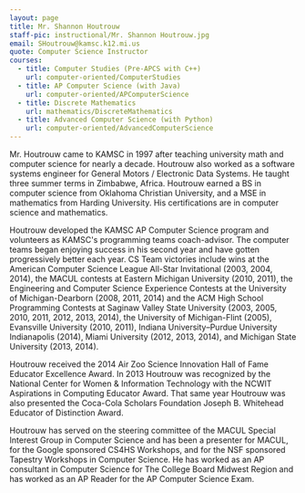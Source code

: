 ```yaml
---
layout: page
title: Mr. Shannon Houtrouw
staff-pic: instructional/Mr. Shannon Houtrouw.jpg
email: SHoutrouw@kamsc.k12.mi.us
quote: Computer Science Instructor
courses:
  - title: Computer Studies (Pre-APCS with C++)
    url: computer-oriented/ComputerStudies
  - title: AP Computer Science (with Java)
    url: computer-oriented/APComputerScience
  - title: Discrete Mathematics
    url: mathematics/DiscreteMathematics
  - title: Advanced Computer Science (with Python)
    url: computer-oriented/AdvancedComputerScience
---
```

Mr. Houtrouw came to KAMSC in 1997 after teaching university math and computer science for nearly a decade. Houtrouw also worked as a software systems engineer for General Motors / Electronic Data Systems. He taught three summer terms in Zimbabwe, Africa. Houtrouw earned a BS in computer science from Oklahoma Christian University, and a MSE in mathematics from Harding University. His certifications are in computer science and mathematics.

Houtrouw developed the KAMSC AP Computer Science program and volunteers as KAMSC's programming teams coach-advisor. The computer teams began enjoying success in his second year and have gotten progressively better each year. CS Team victories include wins at the American Computer Science League All-Star Invitational (2003, 2004, 2014), the MACUL contests at Eastern Michigan University (2010, 2011), the Engineering and Computer Science Experience Contests at the University of Michigan-Dearborn (2008, 2011, 2014) and the ACM High School Programming Contests at Saginaw Valley State University (2003, 2005, 2010, 2011, 2012, 2013, 2014), the University of Michigan-Flint (2005), Evansville University (2010, 2011), Indiana University–Purdue University Indianapolis (2014), Miami University (2012, 2013, 2014), and Michigan State University (2013, 2014).

Houtrouw received the 2014 Air Zoo Science Innovation Hall of Fame Educator Excellence Award. In 2013 Houtrouw was recognized by the National Center for Women & Information Technology with the NCWIT Aspirations in Computing Educator Award. That same year Houtrouw was also presented the Coca-Cola Scholars Foundation Joseph B. Whitehead Educator of Distinction Award.

Houtrouw has served on the steering committee of the MACUL Special Interest Group in Computer Science and has been a presenter for MACUL, for the Google sponsored CS4HS Workshops, and for the NSF sponsored Tapestry Workshops in Computer Science. He has worked as an AP consultant in Computer Science for The College Board Midwest Region and has worked as an AP Reader for the AP Computer Science Exam.